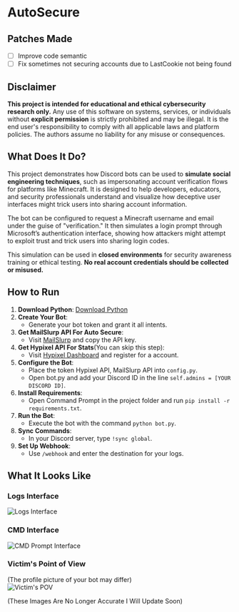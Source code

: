 # AutoSecure

## Patches Made

- [ ] Improve code semantic
- [ ] Fix sometimes not securing accounts due to LastCookie not being found

## Disclaimer
**This project is intended for educational and ethical cybersecurity research only.** Any use of this software on systems, services, or individuals without **explicit permission** is strictly prohibited and may be illegal. It is the end user's responsibility to comply with all applicable laws and platform policies. The authors assume no liability for any misuse or consequences.

## What Does It Do?

This project demonstrates how Discord bots can be used to **simulate social engineering techniques**, such as impersonating account verification flows for platforms like Minecraft. It is designed to help developers, educators, and security professionals understand and visualize how deceptive user interfaces might trick users into sharing account information.

The bot can be configured to request a Minecraft username and email under the guise of "verification." It then simulates a login prompt through Microsoft’s authentication interface, showing how attackers might attempt to exploit trust and trick users into sharing login codes.

This simulation can be used in **closed environments** for security awareness training or ethical testing. **No real account credentials should be collected or misused.**



## How to Run

1. **Download Python**: [Download Python](https://www.python.org/downloads/release/python-3110/)
2. **Create Your Bot**:
    - Generate your bot token and grant it all intents.
3. **Get MailSlurp API For Auto Secure**:
   - Visit [MailSlurp](https://www.mailslurp.com/) and copy the API key.
4. **Get Hypixel API For Stats**(You can skip this step):
   - Visit [Hypixel Dashboard](https://developer.hypixel.net/) and register for a account.
5. **Configure the Bot**:
    - Place the token Hypixel API, MailSlurp API into `config.py`.
    - Open bot.py and add your Discord ID in the line `self.admins = [YOUR DISCORD ID]`.
6. **Install Requirements**:
    - Open Command Prompt in the project folder and run `pip install -r requirements.txt`.
7. **Run the Bot**:
    - Execute the bot with the command `python bot.py`.
8. **Sync Commands**:
    - In your Discord server, type `!sync global`.
9. **Set Up Webhook**:
    - Use `/webhook` and enter the destination for your logs.

## What It Looks Like

### Logs Interface<br>
![Logs Interface](https://i.imgur.com/7ycbJLp.png)

### CMD Interface<br>
![CMD Prompt Interface](https://i.imgur.com/Hp0rAh4.png)

### Victim's Point of View<br>
(The profile picture of your bot may differ)<br>
![Victim's POV](https://i.imgur.com/s91N2fp.png)


(These Images Are No Longer Accurate I Will Update Soon)
